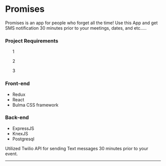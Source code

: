 <h1>Promises</h1>

Promises is an app for people who forget all the time! Use this App and get SMS notification 30 minutes prior to your meetings, dates, and etc.....

<h3>Project Requirements</h3>
<ul>1</ul>
<ul>2</ul>
<ul>3</ul>

<h3>Front-end</h3>
<ul>
    <li>Redux</li>
    <li>React</li>
    <li>Bulma CSS framework</li>
</ul>

<h3>Back-end</h3>
<ul>
    <li>ExpressJS</li>
    <li>KnexJS</li>
    <li>Postgresql</li>
</ul>

<p>Utilized Twilio API for sending Text messages 30 minutes prior to your event.</p>
<hr/>